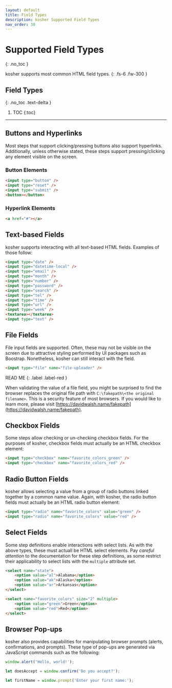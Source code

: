 ```yaml
---
layout: default
title: Field Types
description: kosher Supported Field Types
nav_order: 30
---
```


# Supported Field Types
{: .no_toc }

kosher supports most common HTML field types.
{: .fs-6 .fw-300 }

## Field Types
{: .no_toc .text-delta }

1. TOC
{:toc}

---

## Buttons and Hyperlinks

Most steps that support clicking/pressing buttons also support hyperlinks. Additionally, unless otherwise stated, these steps support pressing/clicking any element visible on the screen.

### Button Elements

```html
<input type="button" />
<input type="reset" />
<input type="submit" />
<button></button>
```

### Hyperlink Elements

```html
<a href="#"></a>
```

## Text-based Fields

kosher supports interacting with all text-based HTML fields. Examples of those follow:

```html
<input type="date" />
<input type="datetime-local" />
<input type="email" />
<input type="month" />
<input type="number" />
<input type="password" />
<input type="search" />
<input type="tel" />
<input type="time" />
<input type="url" />
<input type="week" />
<textarea></textarea>
<input type="text" />
```

## File Fields

File input fields are supported. Often, these may not be visible on the screen due to attractive styling performed by UI packages such as Boostrap. Nonetheless, kosher can still interact with the field.

```html
<input type="file" name="file-uploader" />
```

READ ME
{: .label .label-red }

When validating the value of a file field, you might be surprised to find the browser replaces the original file path with `C:\fakepath\<the original filename>`. This is a security feature of most browsers. If you would like to learn more, please visit [https://davidwalsh.name/fakepath](https://davidwalsh.name/fakepath).

## Checkbox Fields

Some steps allow checking or un-checking checkbox fields. For the purposes of kosher, checkbox fields must actually be an HTML checkbox element:

```html
<input type="checkbox" name="favorite_colors_green" />
<input type="checkbox" name="favorite_colors_red" />
```

## Radio Button Fields

kosher allows selecting a value from a group of radio buttons linked together by a common name value. Again, with kosher, the radio button fields must actually be an HTML radio button element:

```html
<input type="radio" name="favorite_colors" value="green" />
<input type="radio" name="favorite_colors" value="red" />
```

## Select Fields

Some step definitions enable interactions with select lists. As with the above types, these must actuall be HTML select elements. Pay _careful attention_ to the documentation for these step definitions, as some restrict their applicability to select lists with the `multiple` attribute set.

```html
<select name="state">
    <option value="al">Alabama</option>
    <option value="ak">Alaska</option>
    <option value="ar">Arkansas</option>
</select>

<select name="favorite_colors" size="2" multiple>
    <option value="green">Green</option>
    <option value="red">Red</option>
</select>
```

## Browser Pop-ups

kosher also provides capabilities for manipulating browser prompts (alerts, confirmations, and prompts). These type of pop-ups are generated via JavaScript commands such as the following:

```javascript
window.alert('Hello, world!');

let doesAccept = window.confirm('Do you accept?');

let firstName = window.prompt('Enter your first name:');
```